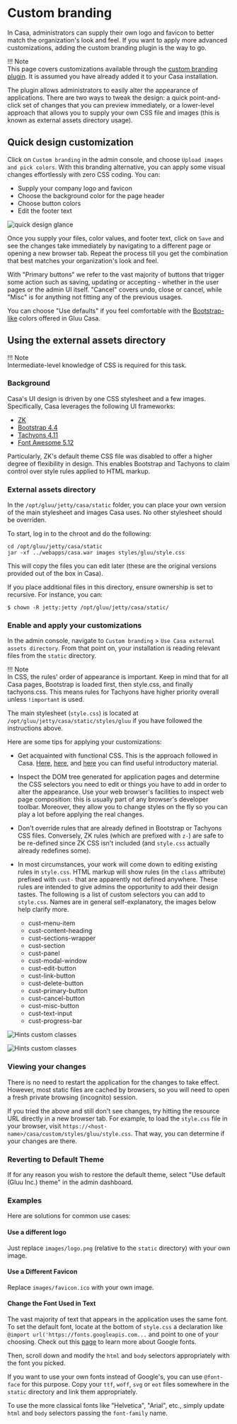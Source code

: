 # Custom branding

In Casa, administrators can supply their own logo and favicon to better match the organization's look and feel. If you want to apply more advanced customizations, adding the custom branding plugin is the way to go.

!!! Note  
    This page covers customizations available through the [custom branding plugin](../plugins/custom-branding.md). It is assumed you have already added it to your Casa installation.  

The plugin allows administrators to easily alter the appearance of applications. There are two ways to tweak the design: a quick point-and-click set of changes that you can preview immediately, or a lower-level approach that allows you to supply your own CSS file and images (this is known as external assets directory usage). 

## Quick design customization

Click on `Custom branding` in the admin console, and choose `Upload images and pick colors`. With this branding alternative, you can apply some visual changes effortlessly with zero CSS coding. You can:

* Supply your company logo and favicon
* Choose the background color for the page header
* Choose button colors
* Edit the footer text

![quick design glance](../img/admin-console/custom-branding.png)

Once you supply your files, color values, and footer text, click on `Save` and see the changes take immediately by navigating to a different page or opening a new browser tab. Repeat the process till you get the combination that best matches your organization's look and feel.

With "Primary buttons" we refer to the vast majority of buttons that trigger some action such as saving, updating or accepting - whether in the user pages or the admin UI itself. "Cancel" covers undo, close or cancel, while "Misc" is for anything not fitting any of the previous usages.

You can choose "Use defaults" if you feel comfortable with the [Bootstrap-like](https://getbootstrap.com/docs/4.4/components/buttons/) colors offered in Gluu Casa.

## Using the external assets directory

!!! Note  
    Intermediate-level knowledge of CSS is required for this task.  

### Background

Casa's UI design is driven by one CSS stylesheet and a few images. Specifically, Casa leverages the following UI frameworks:

* [ZK](http://books.zkoss.org/zk-mvvm-book/9.0/)
* [Bootstrap 4.4](https://getbootstrap.com/docs/4.4/getting-started/introduction/#quick-start)
* [Tachyons 4.11](http://tachyons.io)
* [Font Awesome 5.12](https://fontawesome.com)

Particularly, ZK's default theme CSS file was disabled to offer a higher degree of flexibility in design. This enables Bootstrap and Tachyons to claim control over style rules applied to HTML markup.

### External assets directory

In the `/opt/gluu/jetty/casa/static` folder, you can place your own version of the main stylesheet and images Casa uses. No other stylesheet should be overriden.

To start, log in to the chroot and do the following:

```
cd /opt/gluu/jetty/casa/static
jar -xf ../webapps/casa.war images styles/gluu/style.css  
```

This will copy the files you can edit later (these are the original versions provided out of the box in Casa).

If you place additional files in this directory, ensure ownership is set to recursive. For instance, you can:

```
$ chown -R jetty:jetty /opt/gluu/jetty/casa/static/
```

### Enable and apply your customizations

In the admin console, navigate to `Custom branding` > `Use Casa external assets directory`. From that point on, your installation is reading relevant files from the `static` directory.

!!! Note  
    In CSS, the rules' order of appearance is important. Keep in mind that for all Casa pages, Bootstrap is loaded first, then style.css, and finally tachyons.css. This means rules for Tachyons have higher priority overall unless `!important` is used.  
    
The main stylesheet (`style.css`) is located at `/opt/gluu/jetty/casa/static/styles/gluu` if you have followed the instructions above.

Here are some tips for applying your customizations:

- Get acquainted with functional CSS. This is the approach followed in Casa. [Here](https://www.smashingmagazine.com/2013/10/challenging-css-best-practices-atomic-approach/), [here](https://css-tricks.com/lets-define-exactly-atomic-css/), and [here](https://johnpolacek.github.io/the-case-for-atomic-css/) you can find useful introductory material.

- Inspect the DOM tree generated for application pages and determine the CSS selectors you need to edit or things you have to add in order to alter the appearance. Use your web browser's facilities to inspect web page composition: this is usually part of any browser's developer toolbar. Moreover, they allow you to change styles on the fly so you can play a lot before applying the real changes.

- Don't override rules that are already defined in Bootstrap or Tachyons CSS files. Conversely, ZK rules (which are prefixed with `z-`) are safe to be re-defined since ZK CSS isn't included (and `style.css` actually already redefines some). 

- In most circumstances, your work will come down to editing existing rules in `style.css`. HTML markup will show rules (in the `class` attribute) prefixed with `cust-` that are apparently not defined anywhere. These rules are intended to give admins the opportunity to add their design tastes. The following is a list of custom selectors you can add to `style.css`. Names are in general self-explanatory, the images below help clarify more.

    - cust-menu-item  
    - cust-content-heading  
    - cust-sections-wrapper  
    - cust-section  
    - cust-panel  
    - cust-modal-window  
    - cust-edit-button  
    - cust-link-button  
    - cust-delete-button  
    - cust-primary-button  
    - cust-cancel-button  
    - cust-misc-button  
    - cust-text-input  
    - cust-progress-bar  
   
![Hints custom classes](../img/admin-console/branding/hint-cust-classes-1.png)

![Hints custom classes](../img/admin-console/branding/hint-cust-classes-2.png)

### Viewing your changes

There is no need to restart the application for the changes to take effect. However, most static files are cached by browsers, so you will need to open a fresh private browsing (incognito) session.

If you tried the above and still don't see changes, try hitting the resource URL directly in a new browser tab. For example, to load the `style.css` file in your browser, visit `https://<host-name>/casa/custom/styles/gluu/style.css`. That way, you can determine if your changes are there.

### Reverting to Default Theme

If for any reason you wish to restore the default theme, select "Use default (Gluu Inc.) theme" in the admin dashboard.

### Examples

Here are solutions for common use cases:

#### Use a different logo

Just replace `images/logo.png` (relative to the `static` directory) with your own image.

#### Use a Different Favicon

Replace `images/favicon.ico` with your own image.

#### Change the Font Used in Text

The vast majority of text that appears in the application uses the same font. To set the default font, locate at the bottom of `style.css` a declaration like `@import url('https://fonts.googleapis.com...` and point to one of your choosing. Check out this [page](https://developers.google.com/fonts/docs/getting_started) to learn more about Google fonts.

Then, scroll down and modify the `html` and `body` selectors appropriately with the font you picked.

If you want to use your own fonts instead of Google's, you can use `@font-face` for this purpose. Copy your `ttf`, `woff`, `svg` or `eot` files somewhere in the `static` directory and link them appropriately.

To use the more classical fonts like "Helvetica", "Arial", etc., simply update `html` and `body` selectors passing the `font-family` name.
